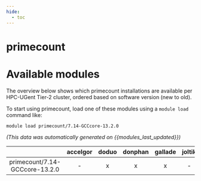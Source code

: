 ```yaml
---
hide:
  - toc
---
```


primecount
==========

# Available modules


The overview below shows which primecount installations are available per HPC-UGent Tier-2 cluster, ordered based on software version (new to old).

To start using primecount, load one of these modules using a `module load` command like:

```shell
module load primecount/7.14-GCCcore-13.2.0
```

*(This data was automatically generated on {{modules_last_updated}})*  

| |accelgor|doduo|donphan|gallade|joltik|shinx|skitty|
| :---: | :---: | :---: | :---: | :---: | :---: | :---: | :---: |
|primecount/7.14-GCCcore-13.2.0|-|x|x|x|-|x|x|
